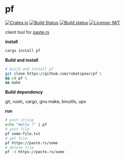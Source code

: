 # pf
[![Crates.io](https://img.shields.io/crates/v/pf.svg?style=plastic)](http://crates.io/crates/pf)
[![Build Status](https://travis-ci.org/robatipoor/pf.svg?branch=master)](https://travis-ci.org/robatipoor/pf)
[![Build status](https://ci.appveyor.com/api/projects/status/d2we8j2c58n6wq7o?svg=true)](https://ci.appveyor.com/project/robatipoor/pf)
[![License: MIT](https://img.shields.io/badge/license-MIT-blue.svg)](LICENSE)

client tool for [paste.rs](https://paste.rs)


**install**

```sh
cargo install pf
```

**Build and install**

```sh
# build and install pf 
git clone https://github.com/robatipoor/pf \
&& cd pf \
&& make 
```

**Build dependency**

git, rustc, cargo, gnu make, binutils, upx

**run**

```sh
# post string
echo "Hello !" | pf
# post file
pf some-file.txt
# get file 
pf https://paste.rs/some
# delete file
pf -d https://paste.rs/some

```
